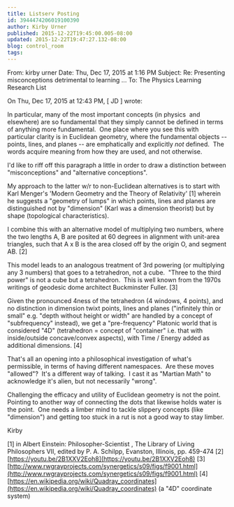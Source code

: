 ```yaml
---
title: Listserv Posting
id: 3944474206019100390
author: Kirby Urner
published: 2015-12-22T19:45:00.005-08:00
updated: 2015-12-22T19:47:27.132-08:00
blog: control_room
tags: 
---
```


From: kirby urner
Date: Thu, Dec 17, 2015 at 1:16 PM
Subject: Re: Presenting misconceptions detrimental to learning ...
To: The Physics Learning Research List 

On Thu, Dec 17, 2015 at 12:43 PM, [ JD ] wrote:

In particular, many of the most important concepts (in physics
 and elsewhere) are so fundamental that they simply cannot be defined in terms of anything more fundamental.  One place where you see this with particular clarity is in Euclidean geometry, where the fundamental objects -- points, lines, and planes -- are emphatically and explicitly *not* defined.  The words acquire meaning from how they are used, and not otherwise.  

I'd like to riff off this paragraph a little in order to draw a distinction
between "misconceptions" and "alternative conceptions".

My approach to the latter w/r to non-Euclidean alternatives is to start 
with Karl Menger's 'Modern Geometry and the Theory of Relativity' [1] 
wherein he suggests a "geometry of lumps" in which points, lines and 
planes are distinguished not by "dimension" (Karl was a dimension 
theorist) but by shape (topological characteristics).

I combine this with an alternative model of multiplying two numbers, 
where the two lengths A, B are posited at 60 degrees in alignment with 
unit-area triangles, such that A x B is the area closed off by the 
origin O, and segment AB. [2] 

This model leads to an analogous 
treatment of 3rd powering (or multiplying any 3 numbers) that goes to a 
tetrahedron, not a cube.  "Three to the third power" is not a cube but a
 tetrahedron.  This is well known from the 1970s writings of geodesic 
dome architect Buckminster Fuller. [3]

Given the 
pronounced 4ness of the tetrahedron (4 windows, 4 points), and no 
distinction in dimension twixt points, lines and planes ("infinitely 
thin or small" e.g. "depth without height or width" are handled by a 
concept of "subfrequency" instead), we get a "pre-frequency" Platonic 
world that is considered "4D" (tetrahedron = concept of "container" i.e.
 that with inside/outside concave/convex aspects), with Time / Energy 
added as additional dimensions. [4]

That's all an opening into a philosophical investigation of what's permissible, in 
terms of having different namespaces.  Are these moves "allowed"?  It's a
different way of talking.  I cast it as "Martian Math" to acknowledge 
it's alien, but not necessarily "wrong".

Challenging the efficacy 
and utility of Euclidean geometry is not the point.  Pointing to 
another way of connecting the dots that likewise holds water is the
 point.  One needs a limber mind to tackle slippery concepts (like 
"dimension") and getting too stuck in a rut is not a good way to stay 
limber.

Kirby

[1] in Albert Einstein: Philosopher-Scientist , The Library of Living Philosophers VII, edited by P. A. Schilpp, Evanston, Illinois, pp. 459-474
[2]  [https://youtu.be/2B1XXV2Eoh8](https://youtu.be/2B1XXV2Eoh8)
[3]  [http://www.rwgrayprojects.com/synergetics/s09/figs/f9001.html](http://www.rwgrayprojects.com/synergetics/s09/figs/f9001.html)
[4]  [https://en.wikipedia.org/wiki/Quadray_coordinates](https://en.wikipedia.org/wiki/Quadray_coordinates) (a "4D" coordinate system)